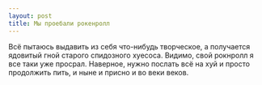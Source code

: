 ```yaml
---
layout: post
title: Мы проебали рокенролл
---
```


Всё пытаюсь выдавить из себя что-нибудь творческое, а получается ядовитый гной старого спидозного хуесоса. Видимо,&nbsp;свой рокнролл я все таки уже просрал. Наверное, нужно послать всё на хуй и просто продолжить пить, и ныне и присно и во веки веков.